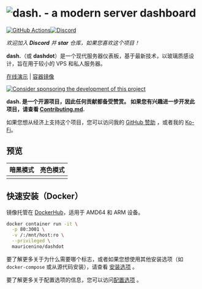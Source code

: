 # ![dash. - a modern server dashboard](https://github.com/MauriceNino/dashdot/raw/main/.github/images/banner_muted.png)

 [![](https://github.com/MauriceNino/dashdot/actions/workflows/deploy.yaml/badge.svg?branch=main "GitHub Actions")](https://github.com/MauriceNino/dashdot/actions/workflows/deploy.yaml?branch=main)[![](https://discord.com/api/guilds/986251291577688064/widget.png?style=shield "Discord")](https://discord.gg/3teHFBNQ9W)

*欢迎加入 **Discord** 并 **star** 仓库，如果您喜欢这个项目！*

**dash.**（或 **dashdot**）是一个现代服务器仪表板，基于最新技术，以玻璃质感设计，旨在用于较小的 VPS 和私人服务器。

[在线演示](https://dash.mauz.dev) | [容器镜像](https://hub.docker.com/r/mauricenino/dashdot)

[![Consider sponsoring the development of this project](https://cdn.ko-fi.com/cdn/kofi2.png?v=3)](https://ko-fi.com/mauricenino)

**dash. 是一个开源项目，因此任何贡献都备受赞赏。 如果您有兴趣进一步开发此项目，请查看 [Contributing.md](https://github.com/MauriceNino/dashdot/blob/main/.github/CONTRIBUTING.md).**

如果您想从经济上支持这个项目，您可以访问我的 [GitHub 赞助](https://github.com/sponsors/MauriceNino) ，或者我的 [Ko-Fi](https://ko-fi.com/mauricenino)。

## 预览

| 暗黑模式 | 亮色模式 |
| --- | --- |
|  |  |

## 快速安装（Docker）

镜像托管在 [DockerHub](https://hub.docker.com/r/mauricenino/dashdot)，适用于 AMD64 和 ARM 设备。

```bash
docker container run -it \
  -p 80:3001 \
  -v /:/mnt/host:ro \
  --privileged \
  mauricenino/dashdot
```

要了解更多关于为什么需要哪个标志，或者如果您想使用其他安装选项（如 `docker-compose` 或从源代码安装），请查看 [安装选项](https://getdashdot.com/docs/install) 。

要了解更多关于配置选项的信息，您可以访问[配置选项](https://getdashdot.com/docs/config) 。